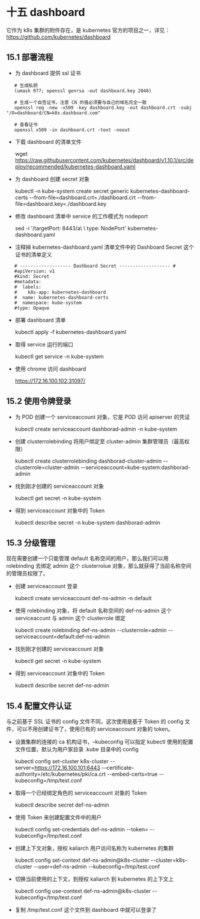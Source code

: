 

十五 dashboard
==============

它作为 k8s 集群的附件存在，是 kubernetes
官方的项目之一，详见：https://github.com/kubernetes/dashboard

15.1 部署流程
-------------

-  为 dashboard 提供 ssl 证书


```
   # 生成私钥
   (umask 077; openssl genrsa -out dashboard.key 2048)

   # 生成一个自签证书，注意 CN 的值必须要与自己的域名完全一致
   openssl req -new -x509 -key dashboard.key -out dashboard.crt -subj "/O=dashboard/CN=k8s.dashboard.com"

   # 查看证书
   openssl x509 -in dashboard.crt -text -noout
```

-  下载 dashboard 的清单文件

   wget https://raw.githubusercontent.com/kubernetes/dashboard/v1.10.1/src/deploy/recommended/kubernetes-dashboard.yaml

-  为 dashboard 创建 secret 对象



   kubectl -n kube-system create secret generic kubernetes-dashboard-certs --from-file=dashboard.crt=./dashboard.crt --from-file=dashboard.key=./dashboard.key

-  修改 dashboard 清单中 service 的工作模式为 nodeport



   sed -i '/targetPort: 8443/a\ \ type: NodePort' kubernetes-dashboard.yaml

-  注释掉 kubernetes-dashboard.yaml 清单文件中的 Dashboard Secret
   这个证书的清单定义


```
   # ------------------- Dashboard Secret ------------------- #
   #apiVersion: v1
   #kind: Secret
   #metadata:
   #  labels:
   #    k8s-app: kubernetes-dashboard
   #  name: kubernetes-dashboard-certs
   #  namespace: kube-system
   #type: Opaque
```

-  部署 dashboard 清单



   kubectl apply -f kubernetes-dashboard.yaml

-  取得 service 运行的端口



   kubectl get service -n kube-system

-  使用 chrome 访问 dashboard



   https://172.16.100.102:31097/

15.2 使用令牌登录
-----------------

-  为 POD 创建一个 serviceaccount 对象，它是 POD 访问 apiserver 的凭证



   kubectl create serviceaccount dashborad-admin -n kube-system

-  创建 clusterrolebinding 将用户绑定至 cluster-admin
   集群管理员（最高权限）



   kubectl create clusterrolebinding dashborad-cluster-admin --clusterrole=cluster-admin --serviceaccount=kube-system:dashborad-admin

-  找到刚才创建的 serviceaccount 对象



   kubectl get secret -n kube-system

-  得到 serviceaccount 对象中的 Token



   kubectl describe secret -n kube-system dashborad-admin

15.3 分级管理
-------------

现在需要创建一个只能管理 default 名称空间的用户，那么我们可以用
rolebinding 去绑定 admin 这个 clusterrolue
对象，那么就获得了当前名称空间的管理员权限了。

-  创建 serviceaccount 登录



   kubectl create serviceaccount def-ns-admin -n default

-  使用 rolebinding 对象，将 default 名称空间的 def-ns-admin 这个
   serviceaccunt 与 admin 这个 clusterrole 绑定



   kubectl create rolebinding def-ns-admin --clusterrole=admin --serviceaccount=default:def-ns-admin

-  找到刚才创建的 serviceaccount 对象



   kubectl get secret -n kube-system

-  得到 serviceaccount 对象中的 Token



   kubectl describe secret def-ns-admin

15.4 配置文件认证
-----------------

与之前基于 SSL 证书的 config 文件不同，这次使用是基于 Token 的 config
文件，可以不用创建证书了，使用已有的 serviceaccount 对象的 token。

-  设置集群的连接的 ca 机构证书，–kubeconfig 可以指定 kubectl
   使用的配置文件位置，默认为用户家目录 .kube 目录中的 config



   kubectl config set-cluster k8s-cluster --server=https://172.16.100.101:6443 --certificate-authority=/etc/kubernetes/pki/ca.crt --embed-certs=true --kubeconfig=/tmp/test.conf 

-  取得一个已经绑定角色的 serviceaccount 对象的 Token



   kubectl describe secret def-ns-admin

-  使用 Token 来创建配置文件中的用户



   kubectl config set-credentials def-ns-admin --token=<TOKEN> --kubeconfig=/tmp/test.conf

-  创建上下文对象，授权 kaliarch 用户访问名称为 kubernetes 的集群



   kubectl config set-context def-ns-admin@k8s-cluster --cluster=k8s-cluster --user=def-ns-admin --kubeconfig=/tmp/test.conf

-  切换当前使用的上下文，到授权 kaliarch 到 kubernetes 的上下文上



   kubectl config use-context def-ns-admin@k8s-cluster --kubeconfig=/tmp/test.conf

-  复制 /tmp/test.conf 这个文件到 dashboard 中就可以登录了
